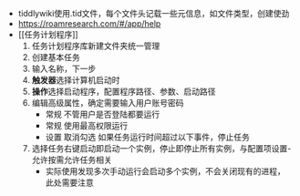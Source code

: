 - tiddlywiki使用.tid文件，每个文件头记载一些元信息，如文件类型，创建使劲
- https://roamresearch.com/#/app/help
- [[任务计划程序]]
    1. 任务计划程序库新建文件夹统一管理
    2. 创建基本任务
    3. 输入名称，下一步
    4. **触发器**选择计算机启动时
    5. **操作**选择启动程序，配置程序路径、参数、启动路径
    6. 编辑高级属性，确定需要输入用户账号密码
        - 常规 不管用户是否登陆都要运行
        - 常规  使用最高权限运行
        - 设置 取消勾选 如果任务运行时间超过以下事件，停止任务
    7. 选择任务右键启动即启动一个实例，停止即停止所有实例，与配置项设置-允许按需允许任务相关
        - 实际使用发现多次手动运行会启动多个实例，不会关闭现有的进程，此处需要注意
	